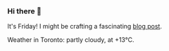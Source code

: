 ### Hi there :wave:

It's Friday! I might be crafting a fascinating [blog post](https://www.benjaminwuethrich.dev).

Weather in Toronto: partly cloudy, at +13°C.
